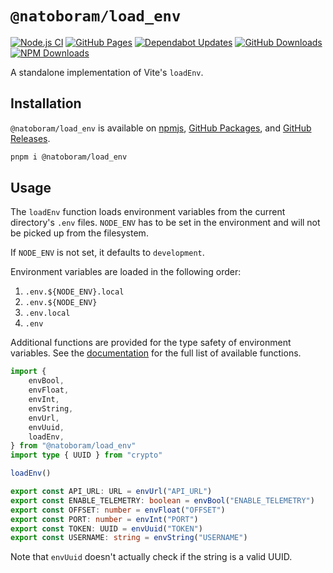 # `@natoboram/load_env`

[![Node.js CI](https://github.com/NatoBoram/load_env/actions/workflows/node.js.yaml/badge.svg)](https://github.com/NatoBoram/load_env/actions/workflows/node.js.yaml) [![GitHub Pages](https://github.com/NatoBoram/load_env/actions/workflows/github-pages.yaml/badge.svg)](https://github.com/NatoBoram/load_env/actions/workflows/github-pages.yaml) [![Dependabot Updates](https://github.com/NatoBoram/load_env/actions/workflows/dependabot/dependabot-updates/badge.svg)](https://github.com/NatoBoram/load_env/actions/workflows/dependabot/dependabot-updates) [![GitHub Downloads](https://img.shields.io/github/downloads/natoboram/load_env/total?logo=github&color=0969da)](https://github.com/natoboram/load_env/releases) [![NPM Downloads](https://img.shields.io/npm/dt/%40natoboram/load_env?logo=npm&color=CB3837)](https://www.npmjs.com/package/@natoboram/load_env)

A standalone implementation of Vite's `loadEnv`.

## Installation

`@natoboram/load_env` is available on [npmjs](https://www.npmjs.com/package/@natoboram/load_env), [GitHub Packages](https://github.com/NatoBoram/load_env/pkgs/npm/load_env), and [GitHub Releases](https://github.com/NatoBoram/load_env/releases).

```sh
pnpm i @natoboram/load_env
```

## Usage

The `loadEnv` function loads environment variables from the current directory's `.env` files. `NODE_ENV` has to be set in the environment and will not be picked up from the filesystem.

If `NODE_ENV` is not set, it defaults to `development`.

Environment variables are loaded in the following order:

1. `.env.${NODE_ENV}.local`
2. `.env.${NODE_ENV}`
3. `.env.local`
4. `.env`

Additional functions are provided for the type safety of environment variables. See the [documentation](https://natoboram.github.io/load_env) for the full list of available functions.

```ts
import {
	envBool,
	envFloat,
	envInt,
	envString,
	envUrl,
	envUuid,
	loadEnv,
} from "@natoboram/load_env"
import type { UUID } from "crypto"

loadEnv()

export const API_URL: URL = envUrl("API_URL")
export const ENABLE_TELEMETRY: boolean = envBool("ENABLE_TELEMETRY")
export const OFFSET: number = envFloat("OFFSET")
export const PORT: number = envInt("PORT")
export const TOKEN: UUID = envUuid("TOKEN")
export const USERNAME: string = envString("USERNAME")
```

Note that `envUuid` doesn't actually check if the string is a valid UUID.
